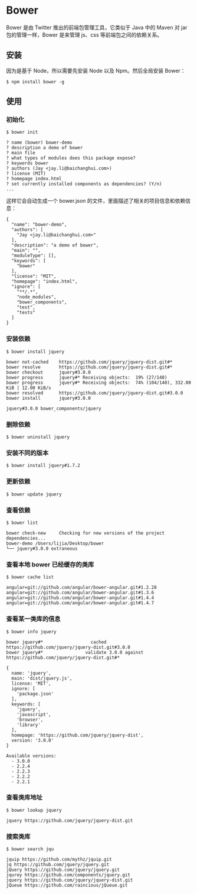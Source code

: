 # Bower
Bower 是由 Twitter 推出的前端包管理工具，它类似于 Java 中的 Maven 对 jar 包的管理一样，Bower 是来管理 js、css 等前端包之间的依赖关系。

## 安装
因为是基于 Node，所以需要先安装 Node 以及 Npm。然后全局安装 Bower：

```
$ npm install bower -g
```

## 使用
### 初始化

```
$ bower init
```

```
? name (bower) bower-demo
? description a demo of bower
? main file
? what types of modules does this package expose?
? keywords bower
? authors (Jay <jay.li@baichanghui.com>)
? license (MIT)
? homepage index.html
? set currently installed components as dependencies? (Y/n)
...
```

这样它会自动生成一个 bower.json 的文件，里面描述了相关的项目信息和依赖信息：

```
{
  "name": "bower-demo",
  "authors": [
    "Jay <jay.li@baichanghui.com>"
  ],
  "description": "a demo of bower",
  "main": "",
  "moduleType": [],
  "keywords": [
    "bower"
  ],
  "license": "MIT",
  "homepage": "index.html",
  "ignore": [
    "**/.*",
    "node_modules",
    "bower_components",
    "test",
    "tests"
  ]
}
```

### 安装依赖

```
$ bower install jquery
```

```
bower not-cached    https://github.com/jquery/jquery-dist.git#*
bower resolve       https://github.com/jquery/jquery-dist.git#*
bower checkout      jquery#3.0.0
bower progress      jquery#* Receiving objects:  19% (27/140)
bower progress      jquery#* Receiving objects:  74% (104/140), 332.00 KiB | 12.00 KiB/s
bower resolved      https://github.com/jquery/jquery-dist.git#3.0.0
bower install       jquery#3.0.0

jquery#3.0.0 bower_components/jquery
```

### 删除依赖

```
$ bower uninstall jquery
```

### 安装不同的版本

```
$ bower install jquery#1.7.2
```

### 更新依赖

```
$ bower update jquery
```

### 查看依赖

```
$ bower list
```

```
bower check-new     Checking for new versions of the project dependencies...
bower-demo /Users/lijia/Desktop/bower
└── jquery#3.0.0 extraneous
```

### 查看本地 bower 已经缓存的类库

```
$ bower cache list
```

```
angular=git://github.com/angular/bower-angular.git#1.2.28
angular=git://github.com/angular/bower-angular.git#1.3.6
angular=git://github.com/angular/bower-angular.git#1.4.4
angular=git://github.com/angular/bower-angular.git#1.4.7
```

### 查看某一类库的信息

```
$ bower info jquery
```

```
bower jquery#*                  cached https://github.com/jquery/jquery-dist.git#3.0.0
bower jquery#*                validate 3.0.0 against https://github.com/jquery/jquery-dist.git#*

{
  name: 'jquery',
  main: 'dist/jquery.js',
  license: 'MIT',
  ignore: [
    'package.json'
  ],
  keywords: [
    'jquery',
    'javascript',
    'browser',
    'library'
  ],
  homepage: 'https://github.com/jquery/jquery-dist',
  version: '3.0.0'
}

Available versions:
  - 3.0.0
  - 2.2.4
  - 2.2.3
  - 2.2.2
  - 2.2.1
```

### 查看类库地址
 
```
$ bower lookup jquery
```

```
jquery https://github.com/jquery/jquery-dist.git
```

### 搜索类库

```
$ bower search jqu
```

```
jquip https://github.com/mythz/jquip.git
jq https://github.com/jquery/jquery.git
jQuery https://github.com/jquery/jquery.git
jqurey https://github.com/components/jquery.git
jquery https://github.com/jquery/jquery-dist.git
jQueue https://github.com/raincious/jQueue.git
```








